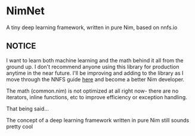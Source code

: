 # NimNet
A tiny deep learning framework, written in pure Nim, based on nnfs.io

## NOTICE
I want to learn both machine learning and the math behind it all from the ground up. I don't recommend anyone using this library for production anytime in the near future. I'll be improving and adding to the library as I move through the NNFS guide [here](https://nnfs.io) and become a better Nim developer.

The math (common.nim) is not optimized at all right now- there are no iterators, inline functions, etc to improve efficiency or exception handling.

That being said...

The concept of a deep learning framework written in pure Nim still sounds pretty cool
